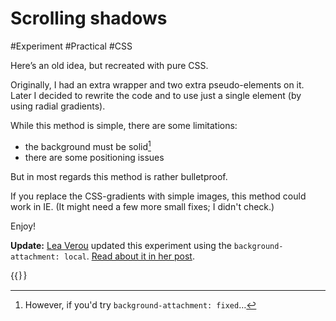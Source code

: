 # Scrolling shadows

#Experiment #Practical #CSS

Here’s an old idea, but recreated with pure CSS.

Originally, I had an extra wrapper and two extra pseudo-elements on it. Later I decided to rewrite the code and to use just a single element (by using radial gradients).

While this method is simple, there are some limitations:

* the background must be solid[^solid]
* there are some positioning issues

[^solid]: However, if you'd try `background-attachment: fixed`…

But in most regards this method is rather bulletproof.

If you replace the CSS-gradients with simple images, this method could work in IE. (It might need a few more small fixes; I didn't check.)

Enjoy!

**Update:** [Lea Verou](https://twitter.com/leaverou) updated this experiment using the `background-attachment: local`. [Read about it in her post](http://lea.verou.me/2012/04/background-attachment-local/).

{{<Partial src="shadowscroll.html" style="font: initial;" />}}
